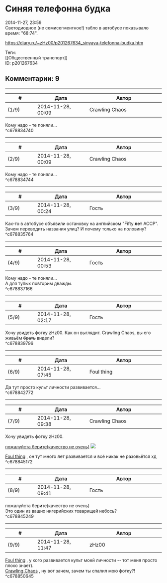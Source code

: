 Синяя телефонна будка
=====================

  
2014-11-27, 23:59  
 Светодиодное (не семисегментное!) табло в автобусе показывало время: "68:74".   
  
<https://diary.ru/~zHz00/p201267634_sinyaya-telefonna-budka.htm>  
  
Теги:  
[[Общественный транспорт]]  
ID: p201267634  


Комментарии: 9
--------------

  


---



|         #         |              Дата              |                     Автор                     |           ID           |
| --- | --- | --- | --- |
| (1/9) | 2014-11-28, 00:09 | Crawling Chaos | c678834740 |

  
 Кому надо - те поняли...   
 ^c678834740

---



|         #         |              Дата              |                     Автор                     |           ID           |
| --- | --- | --- | --- |
| (2/9) | 2014-11-28, 00:09 | Crawling Chaos | c678834744 |

  
 Кому надо - те поняли...   
 ^c678834744

---



|         #         |              Дата              |                     Автор                     |           ID           |
| --- | --- | --- | --- |
| (3/9) | 2014-11-28, 00:24 | Гость | c678835764 |

  
 Как-то в автобусе объявили остановку на английском "Fifty  **лет**  АССР". Зачем переводить названия улиц? И почему только на половину?   
 ^c678835764

---



|         #         |              Дата              |                     Автор                     |           ID           |
| --- | --- | --- | --- |
| (4/9) | 2014-11-28, 00:53 | Гость | c678837166 |

  
   Кому надо - те поняли...    
 А для тупых повторим дважды.    
 ^c678837166

---



|         #         |              Дата              |                     Автор                     |           ID           |
| --- | --- | --- | --- |
| (5/9) | 2014-11-28, 02:17 | Гость | c678839796 |

  
 Хочу увидеть фотку zHz00. Как он выглядит. Crawling Chaos, вы его живьём  ~~брать~~  видели?   
 ^c678839796

---



|         #         |              Дата              |                     Автор                     |           ID           |
| --- | --- | --- | --- |
| (6/9) | 2014-11-28, 07:45 | Foul thing | c678842772 |

  
 Да тут просто культ личности развивается...   
 ^c678842772

---



|         #         |              Дата              |                     Автор                     |           ID           |
| --- | --- | --- | --- |
| (7/9) | 2014-11-28, 09:38 | Crawling Chaos | c678845172 |

  
  Хочу увидеть фотку zHz00.    
   
  [пожалуйста берите(качество не очень)](https://zHz00.diary.ru/p201267634.htm?index=1#linkmore201267634m1)    ![](http://ss.ssmaker.ru/cf07bf62_s.jpg)     
   
  [Foul thing](http://foulthing.diary.ru "Temporary Internet Flies")  , он тут много лет развивается и всё никак не разовьётся хд   
 ^c678845172

---



|         #         |              Дата              |                     Автор                     |           ID           |
| --- | --- | --- | --- |
| (8/9) | 2014-11-28, 09:41 | Гость | c678845249 |

  
  пожалуйста берите(качество не очень)    
 Это один из ваших нигерийских товарищей небось?   
 ^c678845249

---



|         #         |              Дата              |                     Автор                     |           ID           |
| --- | --- | --- | --- |
| (9/9) | 2014-11-28, 11:47 | zHz00 | c678850645 |

  
  [Foul thing](http://foulthing.diary.ru "Temporary Internet Flies")  , у кого развивается культ моей личности -- тот меня просто плохо знает).   
  [Crawling Chaos](http://degozaru.diary.ru "de gozaru")  , ну вот зачем, зачем ты спалил мою фотку?!   
 ^c678850645